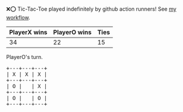 :x::o: Tic-Tac-Toe played indefinitely by github action runners! See [my workflow](.github/workflows/play.yaml).

|PlayerX wins|PlayerO wins|Ties|
|-|-|-|
|34|22|15|

PlayerO's turn.

<pre>
+---+---+---+
| X | X | X |
+---+---+---+
| O |   | X |
+---+---+---+
| O |   | O |
+---+---+---+
</pre>